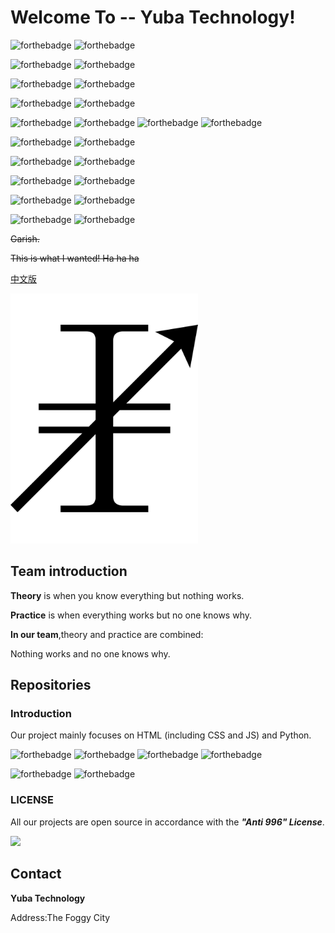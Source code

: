 # Welcome To -- Yuba Technology!

![forthebadge](https://forthebadge.com/images/badges/check-it-out.svg) ![forthebadge](https://forthebadge.com/images/badges/for-you.svg)

![forthebadge](https://forthebadge.com/images/badges/contains-technical-debt.svg) ![forthebadge](https://forthebadge.com/images/badges/fixed-bugs.svg)

![forthebadge](https://forthebadge.com/images/badges/it-works-why.svg) ![forthebadge](https://forthebadge.com/images/badges/its-not-a-lie-if-you-believe-it.svg)

![forthebadge](https://forthebadge.com/images/badges/made-with-crayons.svg) ![forthebadge](https://forthebadge.com/images/badges/makes-people-smile.svg)

![forthebadge](https://forthebadge.com/images/badges/uses-html.svg) ![forthebadge](https://forthebadge.com/images/badges/uses-css.svg) ![forthebadge](https://forthebadge.com/images/badges/uses-js.svg) ![forthebadge](https://forthebadge.com/images/badges/uses-git.svg)

![forthebadge](https://forthebadge.com/images/badges/validated-html5.svg) ![forthebadge](https://forthebadge.com/images/badges/no-ragrets.svg)

![forthebadge](https://forthebadge.com/images/badges/built-by-developers.svg) ![forthebadge](https://forthebadge.com/images/badges/built-with-love.svg)

![forthebadge](https://forthebadge.com/images/badges/made-with-python.svg) ![forthebadge](https://forthebadge.com/images/badges/made-with-markdown.svg)

![forthebadge](https://forthebadge.com/images/badges/open-source.svg) ![forthebadge](https://forthebadge.com/images/badges/not-a-bug-a-feature.svg)

![forthebadge](https://forthebadge.com/images/badges/powered-by-black-magic.svg) ![forthebadge](https://forthebadge.com/images/badges/powered-by-coffee.svg)

~~Garish.~~

~~This is what I wanted! Ha ha ha~~

[中文版](../README.md)

<img width="300px" src="img/logo.svg">

## Team introduction

**Theory** is when you know everything but nothing works.

**Practice** is when everything works but no one knows why.

**In our team**,theory and practice are combined:

Nothing works and no one knows why.

## Repositories

### Introduction

Our project mainly focuses on HTML (including CSS and JS) and Python.

![forthebadge](https://forthebadge.com/images/badges/uses-html.svg) ![forthebadge](https://forthebadge.com/images/badges/uses-css.svg) ![forthebadge](https://forthebadge.com/images/badges/uses-js.svg) ![forthebadge](https://forthebadge.com/images/badges/uses-git.svg)


![forthebadge](https://forthebadge.com/images/badges/made-with-python.svg) ![forthebadge](https://forthebadge.com/images/badges/made-with-markdown.svg)

### LICENSE

All our projects are open source in accordance with the ***"Anti 996" License***.

[![](https://img.shields.io/static/v1?label=LICENSE&message=%22Anti%20996%22%20License%20Version%201.0&color=blue&style=for-the-badge)](https://github.com/996icu/996.ICU)

## Contact

**Yuba Technology**

Address:The Foggy City